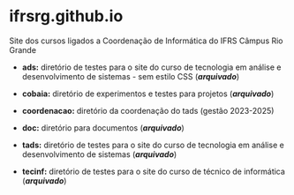 # ifrsrg.github.io
Site dos cursos ligados a Coordenação de Informática do IFRS Câmpus Rio Grande


* **ads:** diretório de testes para o site do curso de tecnologia em análise e desenvolvimento de sistemas - sem estilo CSS (**_arquivado_**)

* **cobaia:** diretório de experimentos e testes para projetos (**_arquivado_**)

* **coordenacao:** diretório da coordenação do tads (gestão 2023-2025) 

* **doc:** diretório para documentos (**_arquivado_**)

* **tads:** diretório de testes para o site do curso de tecnologia em análise e desenvolvimento de sistemas (**_arquivado_**)

* **tecinf:** diretório de testes para o site do curso de técnico de informática (**_arquivado_**)
